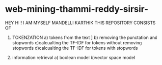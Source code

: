 # web-mining-thammi-reddy-sirsir-
HEY HI ! I AM MYSELF MANDELLI KARTHIK 
 THIS REPOSITORY CONSISTS OF 
   1) TOKENZATION
      a) tokens from the text ]
      b) removing the punctation and stopwords
      c)calcualting the TF-IDF for tokens without removing stopwords
      d)calcualting the TF-IDF for tokens with stopwords

  2) information retrieval
     a) boolean model
     b)vector space model
